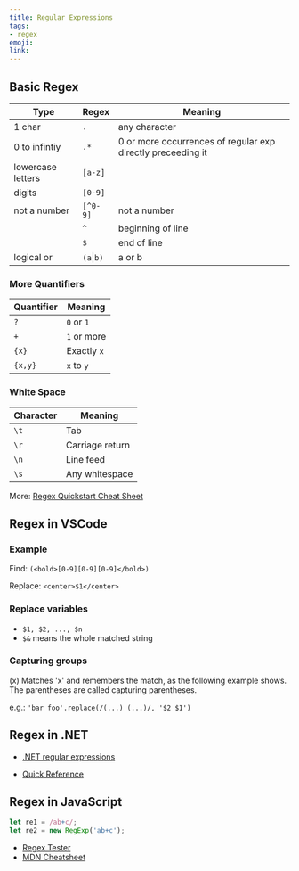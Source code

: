 ```yaml
---
title: Regular Expressions
tags:
- regex
emoji: 
link: 
---
```

## Basic Regex

| Type | Regex  | Meaning |
| ------------ | ------ | -------------|
| 1 char       | `.`     | any character|
| 0 to infintiy   | `.*`     | 0 or more occurrences of regular exp directly preceeding it|
| lowercase letters | `[a-z]`  | |
| digits | `[0-9]`  | |
| not a number | `[^0-9]` | not a number |
|              | `^`     | beginning of line|
|             | `$`      | end of line |
| logical or | `(a`\|`b)` | a or b |

### More Quantifiers

| Quantifier | Meaning|
|---------|------------|
| `?`     | `0` or `1` |
| `+`     | `1` or more |
| `{x}`   | Exactly `x` |
| `{x,y}` | `x` to `y` |

### White Space
|Character|Meaning|
|---------|-------|
|`\t`|Tab|
|`\r`|Carriage return|
|`\n`|Line feed|
| `\s`|Any whitespace|

More: [Regex Quickstart Cheat Sheet](https://www.rexegg.com/regex-quickstart.html)

## Regex in VSCode

### Example

Find: ```(<bold>[0-9][0-9][0-9]</bold>)```

Replace: ```<center>$1</center>```

### Replace variables

* `$1, $2, ..., $n`
* `$&` means the whole matched string

### Capturing groups

(x) Matches 'x' and remembers the match, as the following example shows.
The parentheses are called capturing parentheses.

e.g.: `'bar foo'.replace(/(...) (...)/, '$2 $1')`

## Regex in .NET

* [.NET regular expressions](https://docs.microsoft.com/en-us/dotnet/standard/base-types/regular-expressions)

* [Quick Reference](https://docs.microsoft.com/en-us/dotnet/standard/base-types/regular-expression-language-quick-reference)

## Regex in JavaScript

```js
let re1 = /ab+c/;
let re2 = new RegExp('ab+c');
```

* [Regex Tester](https://www.regextester.com/)
* [MDN Cheatsheet](https://developer.mozilla.org/en-US/docs/Web/JavaScript/Guide/Regular_Expressions/Cheatsheet)
